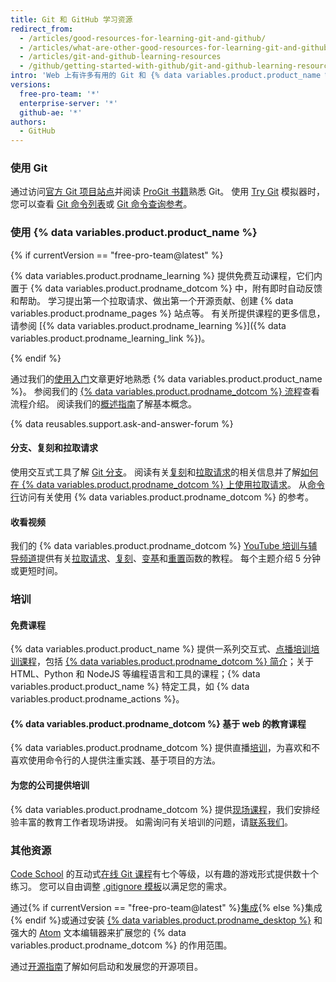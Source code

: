 ```yaml
---
title: Git 和 GitHub 学习资源
redirect_from:
  - /articles/good-resources-for-learning-git-and-github/
  - /articles/what-are-other-good-resources-for-learning-git-and-github/
  - /articles/git-and-github-learning-resources
  - /github/getting-started-with-github/git-and-github-learning-resources
intro: 'Web 上有许多有用的 Git 和 {% data variables.product.product_name %} 资源。 这是我们精选的简短列表！'
versions:
  free-pro-team: '*'
  enterprise-server: '*'
  github-ae: '*'
authors:
  - GitHub
---
```

### 使用 Git

通过访问[官方 Git 项目站点](https://git-scm.com)并阅读 [ProGit 书籍](http://git-scm.com/book)熟悉 Git。 使用 [Try Git](https://try.github.com) 模拟器时，您可以查看 [Git 命令列表](https://git-scm.com/docs)或 [Git 命令查询参考](http://gitref.org)。

### 使用 {% data variables.product.product_name %}

{% if currentVersion == "free-pro-team@latest" %}

{% data variables.product.prodname_learning %} 提供免费互动课程，它们内置于 {% data variables.product.prodname_dotcom %} 中，附有即时自动反馈和帮助。 学习提出第一个拉取请求、做出第一个开源贡献、创建 {% data variables.product.prodname_pages %} 站点等。 有关所提供课程的更多信息，请参阅 [{% data variables.product.prodname_learning %}]({% data variables.product.prodname_learning_link %})。

{% endif %}

通过我们的[使用入门](/categories/getting-started-with-github/)文章更好地熟悉 {% data variables.product.product_name %}。 参阅我们的 [{% data variables.product.prodname_dotcom %} 流程](https://guides.github.com/introduction/flow)查看流程介绍。 阅读我们的[概述指南](https://guides.github.com)了解基本概念。

{% data reusables.support.ask-and-answer-forum %}

#### 分支、复刻和拉取请求

使用交互式工具了解 [Git 分支](http://learngitbranching.js.org/)。 阅读有关[复刻](/articles/about-forks)和[拉取请求](/articles/using-pull-requests)的相关信息并了解[如何在 {% data variables.product.prodname_dotcom %} 上使用拉取请求](https://github.com/blog/1124-how-we-use-pull-requests-to-build-github)。 从[命令行](https://cli.github.com/)访问有关使用 {% data variables.product.prodname_dotcom %} 的参考。

#### 收看视频

我们的 {% data variables.product.prodname_dotcom %} [YouTube 培训与辅导频道](https://youtube.com/githubguides)提供有关[拉取请求](https://www.youtube.com/watch?v=d5wpJ5VimSU&list=PLg7s6cbtAD15G8lNyoaYDuKZSKyJrgwB-&index=19)、[复刻](https://www.youtube.com/watch?v=5oJHRbqEofs)、[变基](https://www.youtube.com/watch?v=SxzjZtJwOgo&list=PLg7s6cbtAD15G8lNyoaYDuKZSKyJrgwB-&index=22)和[重置](https://www.youtube.com/watch?v=BKPjPMVB81g)函数的教程。 每个主题介绍 5 分钟或更短时间。

### 培训

#### 免费课程

{% data variables.product.product_name %} 提供一系列交互式、[点播培训培训课程](https://lab.github.com/)，包括 [{% data variables.product.prodname_dotcom %} 简介](https://lab.github.com/githubtraining/introduction-to-github)；关于 HTML、Python 和 NodeJS 等编程语言和工具的课程；{% data variables.product.product_name %} 特定工具，如 {% data variables.product.prodname_actions %}。

#### {% data variables.product.prodname_dotcom %} 基于 web 的教育课程

{% data variables.product.prodname_dotcom %} 提供直播[培训](https://services.github.com/#upcoming-events)，为喜欢和不喜欢使用命令行的人提供注重实践、基于项目的方法。

#### 为您的公司提供培训

{% data variables.product.prodname_dotcom %} 提供[现场课程](https://services.github.com/#offerings)，我们安排经验丰富的教育工作者现场讲授。 如需询问有关培训的问题，请[联系我们](https://services.github.com/#contact)。

### 其他资源

[Code School](http://codeschool.com) 的互动式[在线 Git 课程](http://www.codeschool.com/courses/git-real)有七个等级，以有趣的游戏形式提供数十个练习。 您可以自由调整 [.gitignore 模板](https://github.com/github/gitignore)以满足您的需求。

通过{% if currentVersion == "free-pro-team@latest" %}[集成](/articles/about-integrations){% else %}集成{% endif %}或通过安装 [{% data variables.product.prodname_desktop %}](https://desktop.github.com) 和强大的 [Atom](https://atom.io) 文本编辑器来扩展您的 {% data variables.product.prodname_dotcom %} 的作用范围。

通过[开源指南](https://opensource.guide/)了解如何启动和发展您的开源项目。
